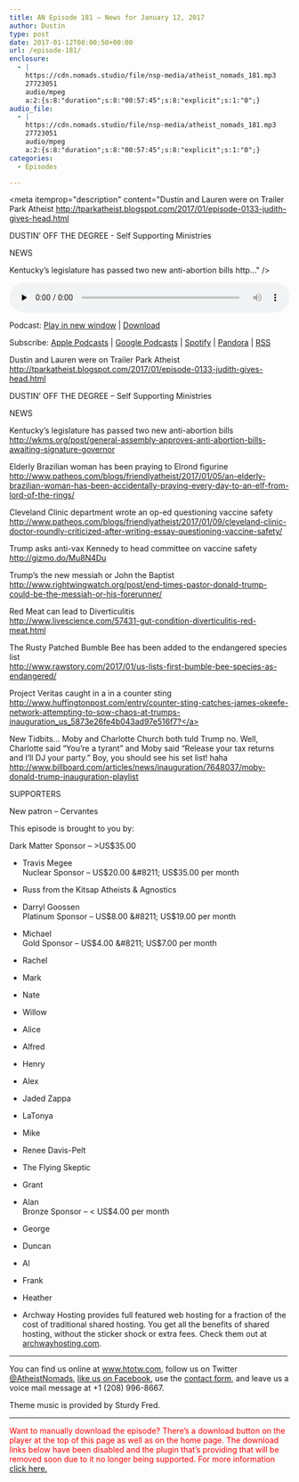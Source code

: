 ```yaml
---
title: AN Episode 181 – News for January 12, 2017
author: Dustin
type: post
date: 2017-01-12T08:00:50+00:00
url: /episode-181/
enclosure:
  - |
    https://cdn.nomads.studio/file/nsp-media/atheist_nomads_181.mp3
    27723051
    audio/mpeg
    a:2:{s:8:"duration";s:8:"00:57:45";s:8:"explicit";s:1:"0";}
audio_file:
  - |
    https://cdn.nomads.studio/file/nsp-media/atheist_nomads_181.mp3
    27723051
    audio/mpeg
    a:2:{s:8:"duration";s:8:"00:57:45";s:8:"explicit";s:1:"0";}
categories:
  - Episodes

---
```

<div itemscope itemtype="http://schema.org/AudioObject">
  <meta itemprop="name" content=" episode 181 &#8211; News for January 12, 2017" />
  
  <meta itemprop="uploadDate" content="2017-01-12T01:00:50-07:00" />
  
  <meta itemprop="encodingFormat" content="audio/mpeg" />
  
  <meta itemprop="duration" content="PT57M45S" />
  
  <meta itemprop="description" content="Dustin and Lauren were on Trailer Park Atheist
http://tparkatheist.blogspot.com/2017/01/episode-0133-judith-gives-head.html

DUSTIN’ OFF THE DEGREE - Self Supporting Ministries

NEWS

Kentucky’s legislature has passed two new anti-abortion bills
http..." />
  
  <meta itemprop="contentUrl" content="https://dts.podtrac.com/redirect.mp3/cdn.nomads.studio/file/nsp-media/atheist_nomads_181.mp3" />
  
  <meta itemprop="contentSize" content="26.4" />
  </p> 
  
  <div class="powerpress_player" id="powerpress_player_8443">
    <audio class="wp-audio-shortcode" id="audio-1446-187" preload="none" style="width: 100%;" controls="controls"><source type="audio/mpeg" src="https://dts.podtrac.com/redirect.mp3/cdn.nomads.studio/file/nsp-media/atheist_nomads_181.mp3?_=187" /><a href="https://dts.podtrac.com/redirect.mp3/cdn.nomads.studio/file/nsp-media/atheist_nomads_181.mp3">https://dts.podtrac.com/redirect.mp3/cdn.nomads.studio/file/nsp-media/atheist_nomads_181.mp3</a></audio>
  </div>
</div>

<p class="powerpress_links powerpress_links_mp3">
  Podcast: <a href="https://dts.podtrac.com/redirect.mp3/cdn.nomads.studio/file/nsp-media/atheist_nomads_181.mp3" class="powerpress_link_pinw" target="_blank" title="Play in new window" onclick="return powerpress_pinw('https://htotw.com/?powerpress_pinw=1446-podcast');" rel="nofollow">Play in new window</a> | <a href="https://dts.podtrac.com/redirect.mp3/cdn.nomads.studio/file/nsp-media/atheist_nomads_181.mp3" class="powerpress_link_d" title="Download" rel="nofollow" download="atheist_nomads_181.mp3">Download</a>
</p>

<p class="powerpress_links powerpress_subscribe_links">
  Subscribe: <a href="https://podcasts.apple.com/us/podcast/humanists-take-on-the-world/id530050098?mt=2&ls=1" class="powerpress_link_subscribe powerpress_link_subscribe_itunes" target="_blank" title="Subscribe on Apple Podcasts" rel="nofollow">Apple Podcasts</a> | <a href="https://www.google.com/podcasts?feed=aHR0cDovL2F0aGVpc3Rub21hZHMubGlic3luLmNvbS9yc3M%3D" class="powerpress_link_subscribe powerpress_link_subscribe_googleplay" target="_blank" title="Subscribe on Google Podcasts" rel="nofollow">Google Podcasts</a> | <a href="https://open.spotify.com/show/3LzK2xZGike6Tc1GEMtMbr?si=LieN9SNuTpq96smuaUsH8A" class="powerpress_link_subscribe powerpress_link_subscribe_spotify" target="_blank" title="Subscribe on Spotify" rel="nofollow">Spotify</a> | <a href="https://www.pandora.com/podcast/atheist-nomads/PC:10122?corr=62071012&part=ug" class="powerpress_link_subscribe powerpress_link_subscribe_pandora" target="_blank" title="Subscribe on Pandora" rel="nofollow">Pandora</a> | <a href="https://htotw.com/feed/podcast/" class="powerpress_link_subscribe powerpress_link_subscribe_rss" target="_blank" title="Subscribe via RSS" rel="nofollow">RSS</a>
</p>

Dustin and Lauren were on Trailer Park Atheist  
<a href="http://tparkatheist.blogspot.com/2017/01/episode-0133-judith-gives-head.html" target="_blank" rel="noopener">http://tparkatheist.blogspot.com/2017/01/episode-0133-judith-gives-head.html</a>

DUSTIN’ OFF THE DEGREE &#8211; Self Supporting Ministries

NEWS

Kentucky’s legislature has passed two new anti-abortion bills  
<a href="http://wkms.org/post/general-assembly-approves-anti-abortion-bills-awaiting-signature-governor" target="_blank" rel="noopener">http://wkms.org/post/general-assembly-approves-anti-abortion-bills-awaiting-signature-governor</a>

Elderly Brazilian woman has been praying to Elrond figurine  
<a href="http://www.patheos.com/blogs/friendlyatheist/2017/01/05/an-elderly-brazilian-woman-has-been-accidentally-praying-every-day-to-an-elf-from-lord-of-the-rings/" target="_blank" rel="noopener">http://www.patheos.com/blogs/friendlyatheist/2017/01/05/an-elderly-brazilian-woman-has-been-accidentally-praying-every-day-to-an-elf-from-lord-of-the-rings/</a>

Cleveland Clinic department wrote an op-ed questioning vaccine safety  
<a href="http://www.patheos.com/blogs/friendlyatheist/2017/01/09/cleveland-clinic-doctor-roundly-criticized-after-writing-essay-questioning-vaccine-safety/" target="_blank" rel="noopener">http://www.patheos.com/blogs/friendlyatheist/2017/01/09/cleveland-clinic-doctor-roundly-criticized-after-writing-essay-questioning-vaccine-safety/</a>

Trump asks anti-vax Kennedy to head committee on vaccine safety  
<a href="http://gizmo.do/Mu8N4Du" target="_blank" rel="noopener">http://gizmo.do/Mu8N4Du</a>

Trump’s the new messiah or John the Baptist  
<a href="http://www.rightwingwatch.org/post/end-times-pastor-donald-trump-could-be-the-messiah-or-his-forerunner/" target="_blank" rel="noopener">http://www.rightwingwatch.org/post/end-times-pastor-donald-trump-could-be-the-messiah-or-his-forerunner/</a>

Red Meat can lead to Diverticulitis  
<a href="http://www.livescience.com/57431-gut-condition-diverticulitis-red-meat.html" target="_blank" rel="noopener">http://www.livescience.com/57431-gut-condition-diverticulitis-red-meat.html</a>

The Rusty Patched Bumble Bee has been added to the endangered species list  
<a href="http://www.rawstory.com/2017/01/us-lists-first-bumble-bee-species-as-endangered/" target="_blank" rel="noopener">http://www.rawstory.com/2017/01/us-lists-first-bumble-bee-species-as-endangered/</a>

Project Veritas caught in a in a counter sting  
<a href="http://www.huffingtonpost.com/entry/counter-sting-catches-james-okeefe-network-attempting-to-sow-chaos-at-trumps-inauguration_us_5873e26fe4b043ad97e516f7?" target="_blank" rel="noopener">http://www.huffingtonpost.com/entry/counter-sting-catches-james-okeefe-network-attempting-to-sow-chaos-at-trumps-inauguration_us_5873e26fe4b043ad97e516f7?</a>

New Tidbits&#8230; Moby and Charlotte Church both tuld Trump no. Well, Charlotte said &#8220;You&#8217;re a tyrant&#8221; and Moby said &#8220;Release your tax returns and I&#8217;ll DJ your party.” Boy, you should see his set list! haha  
<a href="http://www.billboard.com/articles/news/inauguration/7648037/moby-donald-trump-inauguration-playlist" target="_blank" rel="noopener">http://www.billboard.com/articles/news/inauguration/7648037/moby-donald-trump-inauguration-playlist</a>

SUPPORTERS

New patron &#8211; Cervantes

This episode is brought to you by:

Dark Matter Sponsor &#8211; >US$35.00  
* Travis Megee  
Nuclear Sponsor &#8211; US$20.00 &#8211; US$35.00 per month  
* Russ from the Kitsap Atheists & Agnostics  
* Darryl Goossen  
Platinum Sponsor &#8211; US$8.00 &#8211; US$19.00 per month  
* Michael  
Gold Sponsor &#8211; US$4.00 &#8211; US$7.00 per month  
* Rachel  
* Mark  
* Nate  
* Willow  
* Alice  
* Alfred  
* Henry  
* Alex  
* Jaded Zappa  
* LaTonya  
* Mike  
* Renee Davis-Pelt  
* The Flying Skeptic  
* Grant  
* Alan  
Bronze Sponsor &#8211; < US$4.00 per month  
* George  
* Duncan  
* Al  
* Frank  
* Heather

* Archway Hosting provides full featured web hosting for a fraction of the cost of traditional shared hosting. You get all the benefits of shared hosting, without the sticker shock or extra fees. Check them out at <a href="http://archwayhosting.com/" target="_blank" rel="noopener">archwayhosting.com</a>.

<hr width="500" />

You can find us online at <a href="https://www.htotw.com/" target="_blank" rel="noopener">www.htotw.com</a>, follow us on Twitter <a href="https://htotw.com/twitter" target="_blank" rel="noopener">@AtheistNomads</a>, <a href="https://htotw.com/facebook" target="_blank" rel="noopener">like us on Facebook</a>, use the [contact form](https://htotw.com/contact), and leave us a voice mail message at +1 (208) 996-8667.

Theme music is provided by Sturdy Fred.

* * *

<span style="color: #ff0000;">Want to manually download the episode? There&#8217;s a download button on the player at the top of this page as well as on the home page. The download links below have been disabled and the plugin that&#8217;s providing that will be removed soon due to it no longer being supported. For more information <a href="https://www.htotw.com/2017/old-feeds/">click here.</a></span>